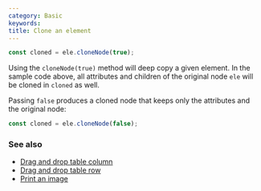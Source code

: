 ```yaml
---
category: Basic
keywords:
title: Clone an element
---
```


```js
const cloned = ele.cloneNode(true);
```

Using the `cloneNode(true)` method will deep copy a given element. In the sample code above, all attributes and children of the original node `ele` will be cloned in `cloned` as well.

Passing `false` produces a cloned node that keeps only the attributes and the original node:

```js
const cloned = ele.cloneNode(false);
```

### See also

-   [Drag and drop table column](/drag-and-drop-table-column)
-   [Drag and drop table row](/drag-and-drop-table-row)
-   [Print an image](/print-an-image)
